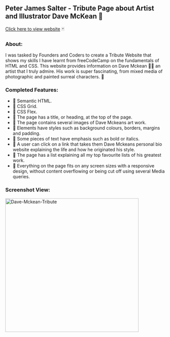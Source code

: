 ## Peter James Salter - Tribute Page about Artist and Illustrator Dave McKean :crystal_ball:
[Click here to view website](https://pjsalter.github.io/PJS-Tribute-Page-Dave-McKean/) :black_joker:

### About:

I was tasked by Founders and Coders to create a Tribute Website that shows my skills I have learnt from freeCodeCamp on the fundamentals of HTML and CSS. This website provides information on Dave Mckean :artist: an artist that I truly admire. His work is super fascinating, from mixed media of photographic and painted surreal characters. :art:

### Completed Features:

- :strawberry: Semantic HTML.
- :pineapple: CSS Grid.
- :grapes: CSS Flex.
- :melon: The page has a title, or heading, at the top of the page.
- :tomato: The page contains several images of Dave Mckeans art work.
- :peach: Elements have styles such as background colours, borders, margins and padding.
- :green_apple: Some pieces of text have emphasis such as bold or italics.
- :lemon: A user can click on a link that takes them Dave Mckeans personal bio website explaining the life and how he originated his style.
- :tangerine: The page has a list explaining all my top favourite lists of his greatest work.
- :cherries: Everything on the page fits on any screen sizes with a responsive design, without content overflowing or being cut off using several Media queries.

### Screenshot View:

<img width="420" alt="Dave-Mckean-Tribute" src="https://user-images.githubusercontent.com/45575016/153942649-44a82454-12b1-4662-92af-c02e1a471de0.png">

